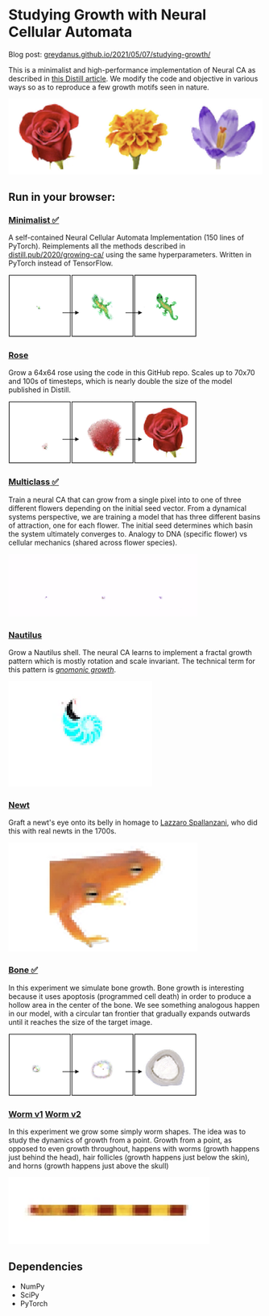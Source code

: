 Studying Growth with Neural Cellular Automata
=======

Blog post: [greydanus.github.io/2021/05/07/studying-growth/](https://greydanus.github.io/2021/05/07/studying-growth/)

This is a minimalist and high-performance implementation of Neural CA as described in [this Distill article](https://distill.pub/2020/growing-ca/). We modify the code and objective in various ways so as to reproduce a few growth motifs seen in nature.

![overview.png](static/flowers.png)

Run in your browser:
--------
### [**Minimalist** ✅](https://colab.research.google.com/drive/13wCM9OV2JR004zFvh7zPgUxrga8sU4d1)
A self-contained Neural Cellular Automata Implementation (150 lines of PyTorch). Reimplements all the methods described in [distill.pub/2020/growing-ca/](https://distill.pub/2020/growing-ca/) using the same hyperparameters. Written in PyTorch instead of TensorFlow.

![grow_gecko.png](static/grow_gecko.png)

### [**Rose**](https://colab.research.google.com/drive/1TgGN5qjjH6MrMrTcStEkdHO-giEJ4bZr#scrollTo=k-2PCTfGI-pq)
Grow a 64x64 rose using the code in this GitHub repo. Scales up to 70x70 and 100s of timesteps, which is nearly double the size of the model published in Distill.

![grow_rose.png](static/grow_rose.png)

### [**Multiclass** ✅](https://colab.research.google.com/drive/1vG7yjOHxejdk_YfvKhASanNs0YvKDO5-)
Train a neural CA that can grow from a single pixel into to one of three different flowers depending on the initial seed vector. From a dynamical systems perspective, we are training a model that has three different basins of attraction, one for each flower. The initial seed determines which basin the system ultimately converges to. Analogy to DNA (specific flower) vs cellular mechanics (shared across flower species).

![grow_multiclass.png](static/grow_multiclass.gif)

### [**Nautilus**](https://colab.research.google.com/drive/1DUFL5glyej725r8VAYDZIFrWvpR6a6-0)
Grow a Nautilus shell. The neural CA learns to implement a fractal growth pattern which is mostly rotation and scale invariant. The technical term for this pattern is _[gnomonic growth](https://www.geogebra.org/m/waR6eVCQ)_.

![grow_nautilus.png](static/grow_nautilus.gif)

### [**Newt**](https://colab.research.google.com/drive/1fbakmrgkk1y-ZXamH1mKbN1tvkogNrWq)
Graft a newt's eye onto its belly in homage to [Lazzaro Spallanzani](https://en.wikipedia.org/wiki/Lazzaro_Spallanzani), who did this with real newts in the 1700s.

![newt_graft.png](static/newt_graft.png)

### [**Bone** ✅](https://colab.research.google.com/drive/1qQcztNsqyMLLMB00CVRxc0Pm7ipca0ww?usp=sharing)
In this experiment we simulate bone growth. Bone growth is interesting because it uses apoptosis (programmed cell death) in order to produce a hollow area in the center of the bone. We see something analogous happen in our model, with a circular tan frontier that gradually expands outwards until it reaches the size of the target image.

![grow_bone.png](static/grow_bone.png)

### [**Worm v1**](https://colab.research.google.com/drive/1wg-PKNwPA5yNzcuyBomZ6IT3Fx2xrewp) [Worm v2](https://colab.research.google.com/drive/1hE8Vxqsf_PZhSitQP1dSg-K022T3jOkK)
In this experiment we grow some simply worm shapes. The idea was to study the dynamics of growth from a point. Growth from a point, as opposed to even growth throughout, happens with worms (growth happens just behind the head), hair follicles (growth happens just below the skin), and horns (growth happens just above the skull)

![grow_worm.png](static/grow_worm.png)


Dependencies
--------
 * NumPy
 * SciPy
 * PyTorch